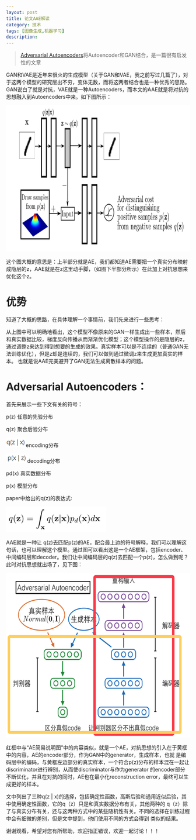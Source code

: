 ```yaml
---
layout: post
title: 论文AAE解读
category: 技术
tags: [图像生成,机器学习]
description: 
---
```


> [Adversarial Autoencoders](https://arxiv.org/abs/1511.05644)将Autoencoder和GAN结合，是一篇很有启发性的文章

GAN和VAE是近年来很火的生成模型（关于GAN和VAE，我之前写过几篇了），对于这两个模型的研究层出不穷，变体无数，而将这两者结合也是一种优秀的思路。
GAN说白了就是对抗，VAE就是一种Autoencoders，而本文的AAE就是将对抗的思想融入到Autoencoders中来。如下图所示：

<img src = '/assets/img/VAE_GAN/AEGAN.png' height = '400px'> 

这个图大概的意思是：上半部分就是AE，我们都知道AE需要把一个真实分布映射成隐层的z，AAE就是在z这里动手脚，（如图下半部分所示）在此加上对抗思想来优化这个z。

# 优势 #
知道了大概的思路，在具体理解一个事情前，我们先来进行一些思考：

从上图中可以明确地看出，这个模型不像原来的GAN一样生成出一些样本，然后和真实数据比较，梯度反向传播从而渐渐优化模型；这个模型操作的是隐层的z，
通过调整z来达到得到想要的生成的效果。真实样本可以是不连续的（普通GAN无法训练优化），但是z却是连续的，我们可以做到通过微调z来生成更加真实的样本。
也就是说AAE完美避开了GAN无法生成离散样本的问题。

# Adversarial Autoencoders： #

首先来展示一些下文有关的符号：

p(z) 任意的先验分布

q(z) 聚合后验分布

![](/assets/img/VAE_GAN/base1.png)encoding分布

![](/assets/img/VAE_GAN/base2.png)decoding分布

pd(x) 真实数据分布

p(x) 模型分布

paper中给出的q(z)的表达式:

![](/assets/img/VAE_GAN/AE.png)

AAE就是一种让 q(z)去匹配p(z)的AE，配合最上边的符号解释，我们可以理解这句话，也可以理解这个模型。通过图可以看出这是一个AE框架，包括encoder、
中间编码层和decoder。我们让中间编码层的q(z)去匹配一个p(z)，怎么做到呢？此时对抗思想就出场了，见下图：

<img src = '/assets/img/VAE_GAN/Struture.png' height = '450px'> 

红框中与“AE简易说明图”中的内容类似，就是一个AE，对抗思想的引入在于黄框中的内容，AE的encoder部分，作为GAN中的generator，生成样本，也就
是编码层中的编码，与黄框左边部分的真实样本，一个符合p(z)分布的样本混在一起让discriminator进行辨别，从而使discriminator与作为generator
的encoder部分不断优化，并且在对抗的同时，AE也在最小化reconstruction error，最终可以生成更好的样本。

文中列出了三种q(z | x)的选择，包括确定性函数，高斯后验和通用近似后验，其中使用确定性函数，它的q（z）只是和真实数据分布有关，其他两种的
q（z）除了与真实分布有关，还与这两种方式中的某些随机性有关。不同的选择在训练过程中会有细微的差别，但是文中提到，他们使用不同的方式会得到
类似的结果。

谢谢观看，希望对您有所帮助，欢迎指正错误，欢迎一起讨论！！！